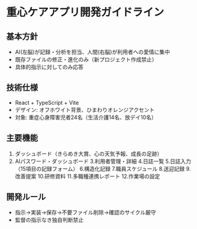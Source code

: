 # 重心ケアアプリ開発ガイドライン

## 基本方針
- AI(左脳)が記録・分析を担当、人間(右脳)が利用者への愛情に集中
- 既存ファイルの修正・進化のみ（新プロジェクト作成禁止）
- 具体的指示に対してのみ応答

## 技術仕様
- React + TypeScript + Vite
- デザイン: オフホワイト背景、ひまわりオレンジアクセント
- 対象: 重症心身障害児者24名（生活介護14名、放デイ10名）

## 主要機能
1. ダッシュボード（きらめき大賞、心の天気予報、成長の足跡）
2. AIパスワード・ダッシュボード
3.利用者管理・詳細
4.日誌一覧
5.日誌入力（15項目の記録フォーム）
6.構造化記録
7.職員スケジュール
8.送迎記録
9.改善提案
10.研修資料
11.多職種連携レポート
12.作業場の設定

## 開発ルール
- 指示→実装→保存→不要ファイル削除→確認のサイクル厳守
- 監督の指示なき独自判断禁止